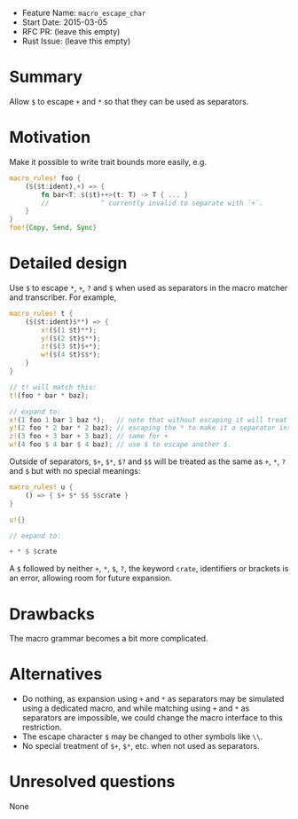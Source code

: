 - Feature Name: `macro_escape_char`
- Start Date: 2015-03-05
- RFC PR: (leave this empty)
- Rust Issue: (leave this empty)

# Summary

Allow `$` to escape `+` and `*` so that they can be used as separators.

# Motivation

Make it possible to write trait bounds more easily, e.g.

```rust
macro_rules! foo {
    ($($t:ident),+) => {
        fn bar<T: $($t)++>(t: T) -> T { ... }
        //             ^ currently invalid to separate with `+`.
    }
}
foo!{Copy, Send, Sync}
```

# Detailed design

Use `$` to escape `*`, `+`, `?` and `$` when used as separators in the macro matcher and transcriber. For example,

```rust
macro_rules! t {
    ($($t:ident)$**) => {
        x!($(1 $t)**);
        y!($(2 $t)$**);
        z!($(3 $t)$+*);
        w!($(4 $t)$$*);
    }
}

// t! will match this:
t!(foo * bar * baz);

// expand to:
x!(1 foo 1 bar 1 baz *);   // note that without escaping it will treat as no separators
y!(2 foo * 2 bar * 2 baz); // escaping the * to make it a separator instead of a Kleene star
z!(3 foo + 3 bar + 3 baz); // same for +
w!(4 foo $ 4 bar $ 4 baz); // use $ to escape another $.
```

Outside of separators, `$+`, `$*`, `$?` and `$$` will be treated as the same as `+`, `*`, `?` and `$` but with no special meanings:

```rust
macro_rules! u {
    () => { $+ $* $$ $$crate }
}

u!{}

// expand to:

+ * $ $crate
```

A `$` followed by neither `+`, `*`, `$`, `?`, the keyword `crate`, identifiers or brackets is an error, allowing room for future expansion.

# Drawbacks

The macro grammar becomes a bit more complicated.

# Alternatives

* Do nothing, as expansion using `+` and `*` as separators may be simulated using a dedicated macro, and while matching using `+` and `*` as separators are impossible, we could change the macro interface to this restriction.
* The escape character `$` may be changed to other symbols like `\\`.
* No special treatment of `$+`, `$*`, etc. when not used as separators.

# Unresolved questions

None

